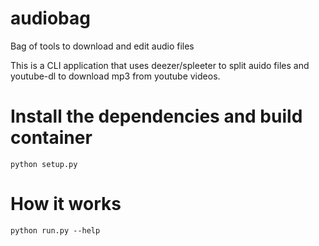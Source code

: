# audiobag
Bag of tools to download and edit audio files

This is a CLI application that uses deezer/spleeter to split auido files and youtube-dl to download mp3 from youtube videos. 

# Install the dependencies and build container
`python setup.py`

# How it works
`python run.py --help`
